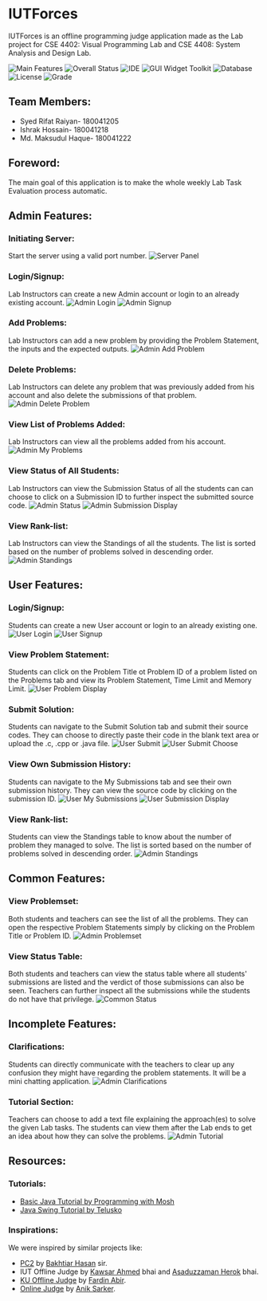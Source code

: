 # IUTForces
IUTForces is an offline programming judge application made as the Lab project for CSE 4402: Visual Programming Lab and CSE 4408: System Analysis and Design Lab.

![Main Features](https://img.shields.io/badge/Main%20features-Complete-brightgreen)
![Overall Status](https://img.shields.io/badge/Status-Work--in--progress-yellow)
![IDE](https://img.shields.io/badge/IDE-Apache%20NetBeans%20IDE%2012.0-blue)
![GUI Widget Toolkit](https://img.shields.io/badge/GUI%20Widget%20Toolkit-Java%20Swing-red)
![Database](https://img.shields.io/badge/Database-SQLite-green)
![License](https://img.shields.io/badge/license-GNU%20General%20Public%20License%20v3.0-green)
![Grade](https://img.shields.io/badge/Grade-Not%20Yet%20Graded-lightgrey)

## Team Members:
* Syed Rifat Raiyan- 180041205
* Ishrak Hossain- 180041218
* Md. Maksudul Haque- 180041222

## Foreword:
The main goal of this application is to make the whole weekly Lab Task Evaluation process automatic.

## Admin Features:
### Initiating Server:
Start the server using a valid port number.
![Server Panel](featuresDemo/Server2.png)

### Login/Signup:
Lab Instructors can create a new Admin account or login to an already existing account.
![Admin Login](featuresDemo/AdminLogin2.png)
![Admin Signup](featuresDemo/AdminSignup.png)

### Add Problems:
Lab Instructors can add a new problem by providing the Problem Statement, the inputs and the expected outputs.
![Admin Add Problem](featuresDemo/AdminManageProblemAdd.png)

### Delete Problems:
Lab Instructors can delete any problem that was previously added from his account and also delete the submissions of that problem.
![Admin Delete Problem](featuresDemo/AdminManageProblemDelete.png)

### View List of Problems Added:
Lab Instructors can view all the problems added from his account.
![Admin My Problems](featuresDemo/AdminMyProblems.png)

### View Status of All Students:
Lab Instructors can view the Submission Status of all the students can can choose to click on a Submission ID to further inspect the submitted source code.
![Admin Status](featuresDemo/AdminStatus.png)
![Admin Submission Display](featuresDemo/AdminSubmissionDisplay.png)

### View Rank-list:
Lab Instructors can view the Standings of all the students. The list is sorted based on the number of problems solved in descending order.
![Admin Standings](featuresDemo/AdminStandings.png)

## User Features:
### Login/Signup:
Students can create a new User account or login to an already existing one.
![User Login](featuresDemo/UserLogin.png)
![User Signup](featuresDemo/UserSignup.png)

### View Problem Statement:
Students can click on the Problem Title ot Problem ID of a problem listed on the Problems tab and view its Problem Statement, Time Limit and Memory Limit.
![User Problem Display](featuresDemo/UserProblemDisplay.png)

### Submit Solution:
Students can navigate to the Submit Solution tab and submit their source codes. They can choose to directly paste their code in the blank text area or upload the .c, .cpp or .java file.
![User Submit](featuresDemo/UserSubmit.png)
![User Submit Choose](featuresDemo/UserSubmitChoose.png)

### View Own Submission History:
Students can navigate to the My Submissions tab and see their own submission history. They can view the source code by clicking on the submission ID.
![User My Submissions](featuresDemo/UserMySubmissions.png)
![User Submission Display](featuresDemo/AdminSubmissionDisplay.png)

### View Rank-list:
Students can view the Standings table to know about the number of problem they managed to solve. The list is sorted based on the number of problems solved in descending order.
![Admin Standings](featuresDemo/AdminStandings.png)

## Common Features:
### View Problemset:
Both students and teachers can see the list of all the problems. They can open the respective Problem Statements simply by clicking on the Problem Title or Problem ID.
![Admin Problemset](featuresDemo/AdminProblemset.png)

### View Status Table:
Both students and teachers can view the status table where all students' submissions are listed and the verdict of those submissions can also be seen. Teachers can further inspect all the submissions while the students do not have that privilege.
![Common Status](featuresDemo/AdminStatus.png)

## Incomplete Features:
### Clarifications:
Students can directly communicate with the teachers to clear up any confusion they might have regarding the problem statements. It will be a mini chatting application.
![Admin Clarifications](featuresDemo/AdminClarifications.png)

### Tutorial Section:
Teachers can choose to add a text file explaining the approach(es) to solve the given Lab tasks. The students can view them after the Lab ends to get an idea about how they can solve the problems.
![Admin Tutorial](featuresDemo/AdminTutorial.png)

## Resources:
### Tutorials:
* [Basic Java Tutorial by Programming with Mosh](https://www.youtube.com/watch?v=eIrMbAQSU34&t=6991s)
* [Java Swing Tutorial by Telusko](https://www.youtube.com/playlist?list=PLsyeobzWxl7pVZdyDXj0arOdTzo4MYekh)

### Inspirations:
We were inspired by similar projects like:
* [PC2](https://github.com/ishtupeed/miscellaneous/tree/master/JAVA-Project/PC2) by [Bakhtiar Hasan](https://github.com/ishtupeed) sir.
* IUT Offline Judge by [Kawsar Ahmed](https://github.com/k4w54r) bhai and [Asaduzzaman Herok](https://github.com/ASADUZZAMAN-HEROK) bhai.
* [KU Offline Judge](https://github.com/fardinabir/CSEKU_SDP_2019_OFFLINE_JUDGE) by [Fardin Abir](https://github.com/fardinabir).
* [Online Judge](https://github.com/AnikSarker/CSE-202-Term-Project-Online-Judge) by [Anik Sarker](https://github.com/AnikSarker). 
